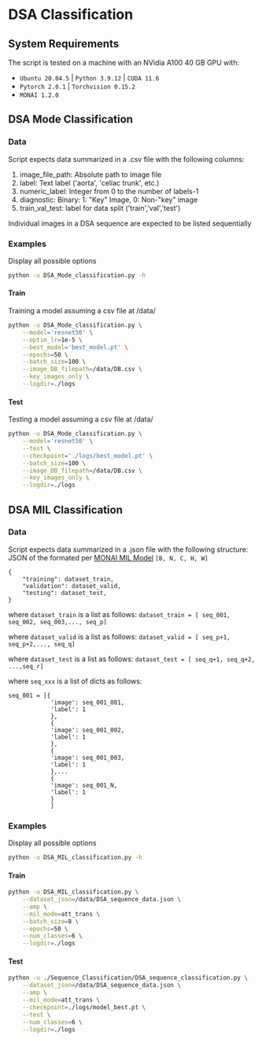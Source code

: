 # DSA Classification

## System Requirements
The script is tested on a machine with an NVidia A100 40 GB GPU with:

- `Ubuntu 20.04.5` | `Python 3.9.12` | `CUDA 11.6` 
- `Pytorch 2.0.1` | `Torchvision 0.15.2`
- `MONAI 1.2.0`

## DSA Mode Classification
### Data
Script expects data summarized in a .csv file with the following columns:
1. image_file_path: Absolute path to image file
1. label: Text label ('aorta', 'celiac trunk', etc.)
1. numeric_label: Integer from 0 to the number of labels-1
1. diagnostic: Binary: 1: "Key" Image, 0: Non-"key" image
1. train_val_test: label for data split ('train','val','test')   

Individual images in a DSA sequence are expected to be listed sequentially
### Examples

Display all possible options

```bash
python -u DSA_Mode_classification.py -h
```


#### Train
Training a model assuming a csv file at /data/
```bash
python -u DSA_Mode_classification.py \
    --model='resnet50' \
    --optim_lr=1e-5 \
    --best_model='best_model.pt' \
    --epochs=50 \
    --batch_size=100 \
    --image_DB_filepath=/data/DB.csv \
    --key_images_only \
    --logdir=./logs
```

#### Test
Testing a model assuming a csv file at /data/

```bash
python -u DSA_Mode_classification.py \
    --model='resnet50' \
    --test \
    --checkpoint='./logs/best_model.pt' \
    --batch_size=100 \
    --image_DB_filepath=/data/DB.csv \
    --key_images_only \
    --logdir=./logs
```

## DSA MIL Classification

### Data
Script expects data summarized in a .json file with the following structure:
JSON of the formated per [MONAI MIL Model](https://github.com/) `[B, N, C, H, W]`

```
{
    "training": dataset_train,
    "validation": dataset_valid,
    "testing": dataset_test,
}
```

where `dataset_train` is a list as follows: `dataset_train = [ seq_001, seq_002, seq_003,..., seq_p]`

where `dataset_valid` is a list as follows: `dataset_valid = [ seq_p+1, seq_p+2,..., seq_q]`

where `dataset_test` is a list as follows: `dataset_test = [ seq_q+1, seq_q+2, ...,seq_r]`

where `seq_xxx` is a list of dicts as follows:
``` 
seq_001 = [{
            'image': seq_001_001,
            'label': 1
            },
            {
            'image': seq_001_002,
            'label': 1
            },
            {
            'image': seq_001_003,
            'label': 1
            },...
            {
            'image': seq_001_N,
            'label': 1
            }
            ]
```

### Examples
Display all possible options

```bash
python -u DSA_MIL_classification.py -h
```

#### Train

```bash
python -u DSA_MIL_classification.py \
    --dataset_json=/data/DSA_sequence_data.json \
    --amp \
    --mil_mode=att_trans \
    --batch_size=8 \
    --epochs=50 \
    --num_classes=6 \
    --logdir=./logs
```

#### Test
```bash
python -u ./Sequence_Classification/DSA_sequence_classification.py \
    --dataset_json=/data/DSA_sequence_data.json \
    --amp \
    --mil_mode=att_trans \
    --checkpoint=./logs/model_best.pt \
    --test \
    --num_classes=6 \
    --logdir=./logs

```